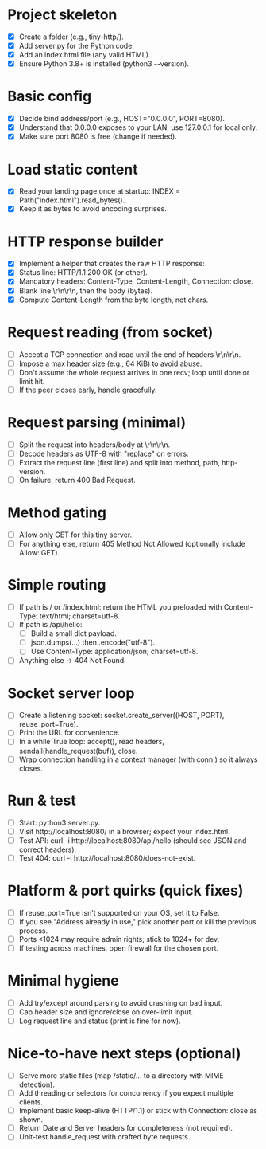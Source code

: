 # Project skeleton

- [x] Create a folder (e.g., tiny-http/).
- [x] Add server.py for the Python code.
- [x] Add an index.html file (any valid HTML).
- [x] Ensure Python 3.8+ is installed (python3 --version).

# Basic config

- [x] Decide bind address/port (e.g., HOST="0.0.0.0", PORT=8080).
- [x] Understand that 0.0.0.0 exposes to your LAN; use 127.0.0.1 for local only.
- [x] Make sure port 8080 is free (change if needed).

# Load static content

- [x] Read your landing page once at startup: INDEX = Path("index.html").read_bytes().
- [x] Keep it as bytes to avoid encoding surprises.

# HTTP response builder

- [x] Implement a helper that creates the raw HTTP response:
- [x] Status line: HTTP/1.1 200 OK (or other).
- [x] Mandatory headers: Content-Type, Content-Length, Connection: close.
- [x] Blank line \r\n\r\n, then the body (bytes).
- [x] Compute Content-Length from the byte length, not chars.

# Request reading (from socket)

- [ ] Accept a TCP connection and read until the end of headers \r\n\r\n.
- [ ] Impose a max header size (e.g., 64 KiB) to avoid abuse.
- [ ] Don't assume the whole request arrives in one recv; loop until done or limit hit.
- [ ] If the peer closes early, handle gracefully.

# Request parsing (minimal)

- [ ] Split the request into headers/body at \r\n\r\n.
- [ ] Decode headers as UTF-8 with "replace" on errors.
- [ ] Extract the request line (first line) and split into method, path, http-version.
- [ ] On failure, return 400 Bad Request.

# Method gating

- [ ] Allow only GET for this tiny server.
- [ ] For anything else, return 405 Method Not Allowed (optionally include Allow: GET).

# Simple routing

- [ ] If path is / or /index.html: return the HTML you preloaded with Content-Type: text/html; charset=utf-8.
- [ ] If path is /api/hello:
    - [ ] Build a small dict payload.
    - [ ] json.dumps(...) then .encode("utf-8").
    - [ ] Use Content-Type: application/json; charset=utf-8.
- [ ] Anything else → 404 Not Found.

# Socket server loop

- [ ] Create a listening socket: socket.create_server((HOST, PORT), reuse_port=True).
- [ ] Print the URL for convenience.
- [ ] In a while True loop: accept(), read headers, sendall(handle_request(buf)), close.
- [ ] Wrap connection handling in a context manager (with conn:) so it always closes.

# Run & test

- [ ] Start: python3 server.py.
- [ ] Visit http://localhost:8080/ in a browser; expect your index.html.
- [ ] Test API: curl -i http://localhost:8080/api/hello (should see JSON and correct headers).
- [ ] Test 404: curl -i http://localhost:8080/does-not-exist.

# Platform & port quirks (quick fixes)

- [ ] If reuse_port=True isn't supported on your OS, set it to False.
- [ ] If you see "Address already in use," pick another port or kill the previous process.
- [ ] Ports <1024 may require admin rights; stick to 1024+ for dev.
- [ ] If testing across machines, open firewall for the chosen port.

# Minimal hygiene

- [ ] Add try/except around parsing to avoid crashing on bad input.
- [ ] Cap header size and ignore/close on over-limit input.
- [ ] Log request line and status (print is fine for now).

# Nice-to-have next steps (optional)

- [ ] Serve more static files (map /static/... to a directory with MIME detection).
- [ ] Add threading or selectors for concurrency if you expect multiple clients.
- [ ] Implement basic keep-alive (HTTP/1.1) or stick with Connection: close as shown.
- [ ] Return Date and Server headers for completeness (not required).
- [ ] Unit-test handle_request with crafted byte requests.
